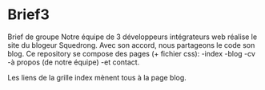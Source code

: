 # Brief3
Brief de groupe
Notre équipe de 3 développeurs intégrateurs web réalise le site du blogeur Squedrong. Avec son accord, nous partageons le code son blog. 
Ce repository se compose des pages (+ fichier css):
-index
-blog
-cv
-à propos (de notre équipe) 
-et contact. 

Les liens de la grille index mènent tous à la page blog. 
